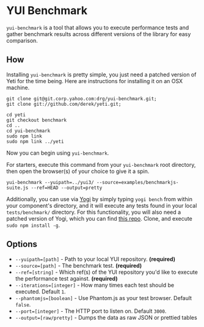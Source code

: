 YUI Benchmark
===

`yui-benchmark` is a tool that allows you to execute performance tests and gather benchmark results across different versions of the library for easy comparison.

How
---
Installing `yui-benchmark` is pretty simple, you just need a patched version of Yeti for the time being.  Here are instructions for installing it on an OSX machine.

	git clone git@git.corp.yahoo.com:drg/yui-benchmark.git;
	git clone git://github.com/derek/yeti.git;

	cd yeti
	git checkout benchmark
	cd ..
	cd yui-benchmark
	sudo npm link
	sudo npm link ../yeti

Now you can begin using `yui-benchmark`.

For starters, execute this command from your `yui-benchmark` root directory, then open the browser(s) of your choice to give it a spin.

	yui-benchmark --yuipath=../yui3/ --source=examples/benchmarkjs-suite.js --ref=HEAD --output=pretty

Additionally, you can use via [Yogi](https://github.com/yui/yogi) by simply typing `yogi bench` from within your component's directory, and it will execute any tests found in your local `tests/benchmark/` directory.  For this functionality, you will also need a patched version of Yogi, which you can find [this repo](https://github.com/derek/yogi/).  Clone, and execute `sudo npm install -g`.


Options
---

* ``--yuipath=[path]`` - Path to your local YUI repository. **(required)**
* ``--source=[path]`` - The benchmark test. **(required)**
* ``--ref=[string]`` - Which ref(s) of the YUI repository you'd like to execute the performance test against. **(required)**
* ``--iterations=[integer]`` - How many times each test should be executed. Default `1`.
* ``--phantomjs=[boolean]`` - Use Phantom.js as your test browser. Default `false`.
* ``--port=[integer]`` - The HTTP port to listen on. Default `3000`.
* ``--output=[raw/pretty]`` - Dumps the data as raw JSON or prettied tables
